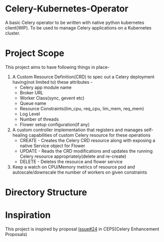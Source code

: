 # Celery-Kubernetes-Operator
A basic Celery operator to be written with native python kubernetes client(WIP). To be used to manage Celery applications on a Kubernetes cluster.

# Project Scope
This project aims to have following things in place-
1. A Custom Resource Definition(CRD) to spec out a Celery deployment having(not limited to) these attributes -
    - Celery app module name
    - Broker URL
    - Worker Class(sync, gevent etc)
    - Queue name
    - Resource Constraints(lim_cpu, req_cpu, lim_mem, req_mem)
    - Log Level
    - Number of threads
    - Flower setup configuration(if any)
2. A custom controller implementation that registers and manages self-healing capabilities of custom Celery resource for these operations
    - CREATE - Creates the Celery CRD resource along with exposing a native Service object for Flower
    - UPDATE - Reads the CRD modifications and updates the running Celery resource appropriately(delete and re-create)
    - DELETE - Deletes the resource and flower service
3. Keep a watch on CPU/Memory metrics of resource pod and autoscale/downscale the number of workers on given constraints

# Directory Structure

# Inspiration

This project is inspired by proposal [Issue#24](https://github.com/celery/ceps/issues/24) in CEPS(Celery Enhancement Proposals)
